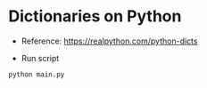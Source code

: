# Dictionaries on Python

- Reference: https://realpython.com/python-dicts

- Run script
```python
python main.py
```
